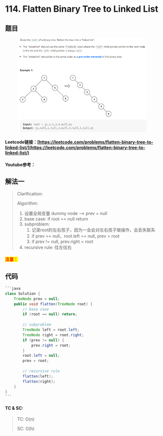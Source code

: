 # 114. Flatten Binary Tree to Linked List

## 题目

<figure><img src="../../.gitbook/assets/image (159).png" alt=""><figcaption></figcaption></figure>

#### Leetcode链接：[https://leetcode.com/problems/flatten-binary-tree-to-linked-list/](https://leetcode.com/problems/flatten-binary-tree-to-linked-list/)

#### Youtube参考：

## 解法一

> Clarification:&#x20;
>
> Algorithm:&#x20;
>
> 1. 设置全局变量 dummy node --> prev = null
> 2. base case: if root == null return
> 3. subproblem:&#x20;
>    1. 记录root的左右孩子，因为一会会对左右孩子做操作，会丢失联系
>    2. if prev == null，root.left == null, prev = root
>    3. if prev != null, prev.right = root
> 4. recursive rule: 往左往右

#### <mark style="color:red;">注意：</mark>

## 代码

````java
```java
class Solution {
    TreeNode prev = null;
    public void flatten(TreeNode root) {
        // base case
        if (root == null) return;

        // subproblem
        TreeNode left = root.left;
        TreeNode right = root.right;
        if (prev != null) {
            prev.right = root;
        } 
        root.left = null;
        prev = root;
        
        // recursive rule
        flatten(left);
        flatten(right);
    }
}
```
````

#### TC & SC:&#x20;

> TC: O(n)
>
> SC: O(h)
